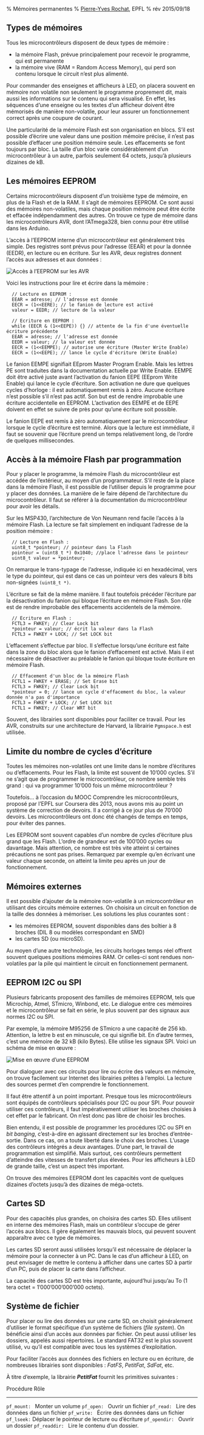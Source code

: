 % Mémoires permanentes
% [Pierre-Yves Rochat](mailto:pyr@pyr.ch), EPFL
% rév 2015/09/18


## Types de mémoires ###

Tous les microcontrôleurs disposent de deux types de mémoire :

* la mémoire Flash, prévue principalement pour recevoir le programme, qui est permanente
* la mémoire vive (RAM = Random Access Memory), qui perd son contenu lorsque le circuit n’est plus alimenté.

Pour commander des enseignes et afficheurs à LED, on placera souvent en mémoire non volatile non seulement le programme proprement dit, mais aussi les informations sur le contenu qui sera visualisé. En effet, les séquences d’une enseigne ou les textes d’un afficheur doivent être mémorisés de manière non-volatile, pour leur assurer un fonctionnement correct après une coupure de courant.

Une particularité de la mémoire Flash est son organisation en blocs. S’il est possible d’écrire une valeur dans une position mémoire précise, il n’est pas possible d’effacer une position mémoire seule. Les effacements se font toujours par bloc. La taille d’un bloc varie considérablement d’un microcontrôleur à un autre, parfois seulement 64 octets, jusqu’à plusieurs dizaines de kB.


## Les mémoires EEPROM ##

Certains microcontrôleurs disposent d’un troisième type de mémoire, en plus de la Flash et de la RAM. Il s’agit de mémoires EEPROM. Ce sont aussi des mémoires non-volatiles, mais chaque position mémoire peut être écrite et effacée indépendamment des autres. On trouve ce type de mémoire dans les microcontrôleurs AVR, dont l’ATmega328, bien connu pour être utilisé dans les Arduino.

L’accès à l’EEPROM interne d’un microcontrôleur est généralement très simple. Des registres sont prévus pour l’adresse (EEAR) et pour la donnée (EEDR), en lecture ou en écriture. Sur les AVR, deux registres donnent l’accès aux adresses et aux données :

![Accès à l’EEPROM sur les AVR](images/eeprom-avr.png "Accès à l’EEPROM sur les AVR")

Voici les instructions pour lire et écrire dans la mémoire :

~~~~~~~ { .c }
  // Lecture en EEPROM :
  EEAR = adresse; // l'adresse est donnée
  EECR = (1<<EERE); // le fanion de lecture est activé
  valeur = EEDR; // lecture de la valeur

  // Ecriture en EEPROM :
  while (EECR & (1<<EEPE)) {} // attente de la fin d'une éventuelle écriture précédente
  EEAR = adresse; // l'adresse est donnée
  EEDR = valeur; // la valeur est donnée
  EECR = (1<<EEMPE); // autorise une écriture (Master Write Enable)
  EECR = (1<<EEPE); // lance le cycle d'écriture (Write Enable)
~~~~~~~
<!-- retour au mode normal pour l'éditeur -->

Le fanion EEMPE signifiait EEprom Master Program Enable. Mais les lettres PE sont traduites dans la documentation actuelle par Write Enable. EEMPE doit être activé juste avant l’activation du fanion EEPE (EEprom Write Enable) qui lance le cycle d’écriture. Son activation ne dure que quelques cycles d’horloge : il est automatiquement remis à zéro. Aucune écriture n’est possible s’il n’est pas actif. Son but est de rendre improbable une écriture accidentelle en EEPROM. L’activation des EEMPE et de EEPE doivent en effet se suivre de près pour qu’une écriture soit possible.

Le fanion EEPE est remis à zéro automatiquement par le microcontrôleur lorsque le cycle d’écriture est terminé. Alors que la lecture est immédiate, il faut se souvenir que l’écriture prend un temps relativement long, de l’ordre de quelques millisecondes.


## Accès à la mémoire Flash par programmation ##

Pour y placer le programme, la mémoire Flash du microcontrôleur est accédée de l’extérieur, au moyen d’un programmateur. S’il reste de la place dans la mémoire Flash, il est possible de l’utiliser depuis le programme pour y placer des données. La manière de le faire dépend de l’architecture du microcontrôleur. Il faut se référer à la documentation du microcontrôleur pour avoir les détails.

Sur les MSP430, l’architecture de Von Neumann rend facile l’accès à la mémoire Flash. La lecture se fait simplement en indiquant l’adresse de la position mémoire :

~~~~~~~ { .c }
  // Lecture en Flash :
  uint8_t *pointeur; // pointeur dans la Flash
  pointeur = (uint8_t *) 0x1040; //place l'adresse dans le pointeur
  uint8_t valeur = *pointeur;
~~~~~~~
<!-- retour au mode normal pour l'éditeur -->

On remarque le trans-typage de l’adresse, indiquée ici en hexadécimal, vers le type du pointeur, qui est dans ce cas un pointeur vers des valeurs 8 bits non-signées `(uint8_t *)`.

L’écriture se fait de la même manière. Il faut toutefois précéder l’écriture par la désactivation du fanion qui bloque l’écriture en mémoire Flash. Son rôle est de rendre improbable des effacements accidentels de la mémoire.

~~~~~~~ { .c }
  // Ecriture en Flash :
  FCTL3 = FWKEY; // Clear Lock bit
  *pointeur = valeur; // écrit la valeur dans la Flash
  FCTL3 = FWKEY + LOCK; // Set LOCK bit
~~~~~~~
<!-- retour au mode normal pour l'éditeur -->

L’effacement s’effectue par bloc. Il s’effectue lorsqu’une écriture est faite dans la zone du bloc alors que le fanion d’effacement est activé. Mais il est nécessaire de désactiver au préalable le fanion qui bloque toute écriture en mémoire Flash.

~~~~~~~ { .c }
  // Effacement d'un bloc de la mémoire Flash
  FCTL1 = FWKEY + ERASE; // Set Erase bit
  FCTL3 = FWKEY; // Clear Lock bit
  *pointeur = 0; // lance un cycle d'effacement du bloc, la valeur donnée n'a pas d'importance
  FCTL3 = FWKEY + LOCK; // Set LOCK bit
  FCTL1 = FWKEY; // Clear WRT bit
~~~~~~~
<!-- retour au mode normal pour l'éditeur -->

Souvent, des librairies sont disponibles pour faciliter ce travail. Pour les AVR, construits sur une architecture de Harvard, la librairie `Pgmspace.h` est utilisée.


## Limite du nombre de cycles d’écriture ##

Toutes les mémoires non-volatiles ont une limite dans le nombre d’écritures ou d’effacements. Pour les Flash, la limite est souvent de 10’000 cycles. S’il ne s’agit que de programmer le microcontrôleur, ce nombre semble très grand : qui va programmer 10’000 fois un même microcontrôleur ?

Toutefois... à l’occasion du MOOC Comprendre les microcontrôleurs, proposé par l’EPFL sur Coursera dès 2013, nous avons mis au point un système de correction de devoirs. Il a corrigé à ce jour plus de 70’000 devoirs. Les microcontrôleurs ont donc été changés de temps en temps, pour éviter des pannes.

Les EEPROM sont souvent capables d’un nombre de cycles d’écriture plus grand que les Flash. L’ordre de grandeur est de 100’000 cycles ou davantage. Mais attention, ce nombre est très vite atteint si certaines précautions ne sont pas prises. Remarquez par exemple qu’en écrivant une valeur chaque seconde, on atteint la limite peu après un jour de fonctionnement.


## Mémoires externes ##

Il est possible d’ajouter de la mémoire non-volatile à un microcontrôleur en utilisant des circuits mémoire externes. On choisira un circuit en fonction de la taille des données à mémoriser. Les solutions les plus courantes sont :

* les mémoires EEPROM, souvent disponibles dans des boîtier à 8 broches (DIL 8 ou modèles correspondant en SMD)
* les cartes SD (ou microSD).

Au moyen d’une autre technologie, les circuits horloges temps réel offrent souvent quelques positions mémoires RAM. Or celles-ci sont rendues non-volatiles par la pile qui maintient le circuit en fonctionnement permanent.


## EEPROM I2C ou SPI ##

Plusieurs fabricants proposent des familles de mémoires EEPROM, tels que Microchip, Atmel, STmicro, Winbond, etc. Le dialogue entre ces mémoires et le microcontrôleur se fait en série, le plus souvent par des signaux aux normes I2C ou SPI.

Par exemple, la mémoire M95256 de STmicro a une capacité de 256 kb. Attention, la lettre b est en minuscule, ce qui signifie bit. En d’autre termes, c’est une mémoire de 32 kB (kilo Bytes). Elle utilise les signaux SPI. Voici un schéma de mise en œuvre :

![Mise en œuvre d’une EEPROM](images/m95256.png "Mise en œuvre d’une EEPROM")

Pour dialoguer avec ces circuits pour lire ou écrire des valeurs en mémoire, on trouve facilement sur Internet des librairies prêtes à l’emploi. La lecture des sources permet d’en comprendre le fonctionnement.

Il faut être attentif à un point important. Presque tous les microcontrôleurs sont équipés de contrôleurs spécialisés pour I2C ou pour SPI. Pour pouvoir utiliser ces contrôleurs, il faut impérativement utiliser les broches choisies à cet effet par le fabricant. On n’est donc pas libre de choisir les broches.

Bien entendu, il est possible de programmer les procédures I2C ou SPI en *bit banging*, c’est-à-dire en agissant directement sur les broches d’entrée-sortie. Dans ce cas, on a toute liberté dans le choix des broches. L’usage des contrôleurs intégrés a deux avantages. D’une part, le travail de programmation est simplifié. Mais surtout, ces contrôleurs permettent d’atteindre des vitesses de transfert plus élevées. Pour les afficheurs à LED de grande taille, c’est un aspect très important.

On trouve des mémoires EEPROM dont les capacités vont de quelques dizaines d’octets jusqu’à des dizaines de méga-octets.


## Cartes SD ##

Pour des capacités plus grandes, on choisira des cartes SD. Elles utilisent en interne des mémoires Flash, mais un contrôleur s’occupe de gérer l’accès aux blocs. Il gère également les mauvais blocs, qui peuvent souvent apparaître avec ce type de mémoires.

Les cartes SD seront aussi utilisées lorsqu’il est nécessaire de déplacer la mémoire pour la connecter à un PC. Dans le cas d’un afficheur à LED, on peut envisager de mettre le contenu à afficher dans une cartes SD à partir d’un PC, puis de placer la carte dans l’afficheur.

La capacité des cartes SD est très importante, aujourd’hui jusqu’au To (1 tera octet = 1’000’000’000’000 octets).

## Système de fichier ##

Pour placer ou lire des données sur une carte SD, on choisit généralement d’utiliser le format spécifique d’un système de fichiers (*file system*). On bénéficie ainsi d’un accès aux données par fichier. On peut aussi utiliser les dossiers, appelés aussi répertoires. Le standard FAT32 est le plus souvent utilisé, vu qu’il est compatible avec tous les systèmes d’exploitation.

Pour faciliter l’accès aux données des fichiers en lecture ou en écriture, de nombreuses librairies sont disponibles : *FatFS*, *PetitFat*, *SdFat*, etc.

À titre d’exemple, la librairie **_PetitFat_** fournit les primitives suivantes :

Procédure        Rôle
---------------- ----------------------------
`pf_mount: `     Monter un volume
`pf_open: `      Ouvrir un fichier
`pf_read: `      Lire des données dans un fichier
`pf_write: `     Écrire des données dans un fichier
`pf_lseek:`      Déplacer le pointeur de lecture ou d’écriture
`pf_opendir: `   Ouvrir un dossier
`pf_readdir: `   Lire le contenu d’un dossier.





